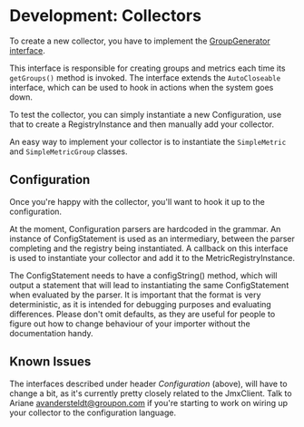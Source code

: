Development: Collectors
====

To create a new collector, you have to implement the [GroupGenerator interface](https://github.groupondev.com/lex/jmx-monitord/blob/master/intf/src/main/java/com/groupon/lex/metrics/GroupGenerator.java).

This interface is responsible for creating groups and metrics each time its ``getGroups()`` method is invoked.
The interface extends the ``AutoCloseable`` interface, which can be used to hook in actions when the system goes down.

To test the collector, you can simply instantiate a new Configuration, use that to create a RegistryInstance and then manually add your collector.

An easy way to implement your collector is to instantiate the ``SimpleMetric`` and ``SimpleMetricGroup`` classes.

Configuration
----

Once you're happy with the collector, you'll want to hook it up to the configuration.

At the moment, Configuration parsers are hardcoded in the grammar.
An instance of ConfigStatement is used as an intermediary, between the parser completing and the registry being instantiated.
A callback on this interface is used to instantiate your collector and add it to the MetricRegistryInstance.

The ConfigStatement needs to have a configString() method, which will output a statement that will lead to instantiating the same ConfigStatement when evaluated by the parser.
It is important that the format is very deterministic, as it is intended for debugging purposes and evaluating differences.
Please don't omit defaults, as they are useful for people to figure out how to change behaviour of your importer without the documentation handy.

Known Issues
----

The interfaces described under header *Configuration* (above), will have to change a bit, as it's currently pretty closely related to the JmxClient.
Talk to Ariane <avandersteldt@groupon.com> if you're starting to work on wiring up your collector to the configuration language.
